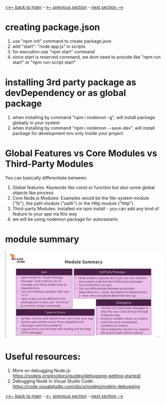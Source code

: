 [<<-- back to main](../../README.md) - [<-- previous section](../section%203%20understanding%20the%20basics/section3-notes.md) - [next section -->](../../README.md)

# creating package.json
1. use "npm init" command to create package.json
2. add "start": "node app.js" in scripts
3. for execution use "npm start" command
4. since start is reserved command, we dont need to provide like "npm run start" or "npm run-script start" 

# installing 3rd party package as devDependency or as global package
1. when installing by command "npm i nodemon -g", will install package globally in your system
2. when installing by command "npm i nodemon --save-dev", will install package for development env only inside your project

# Global Features vs Core Modules vs Third-Party Modules
You can basically differentiate between:
1. Global features: Keywords like const or function but also some global objects like process
2. Core Node.js Modules: Examples would be the file-system module ("fs"), the path module ("path") or the Http module ("http")
3. Third-party Modules: Installed via npm install - you can add any kind of feature to your app via this way
4. we will be using nodemon package for autorestarts

# module summary
![Alt text](module-summary.png)

# Useful resources:
1. More on debugging Node.js: https://nodejs.org/en/docs/guides/debugging-getting-started/
2. Debugging Node in Visual Studio Code: https://code.visualstudio.com/docs/nodejs/nodejs-debugging

[<<-- back to main](../../README.md) - [<-- previous section](../section%203%20understanding%20the%20basics/section3-notes.md) - [next section -->](../../README.md)